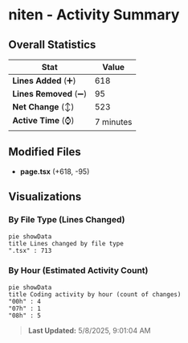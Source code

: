 # niten - Activity Summary 

## Overall Statistics

| Stat                   | Value                                                             |
| ---------------------- | ----------------------------------------------------------------- |
| **Lines Added** (➕)   | 618                                          |
| **Lines Removed** (➖) | 95                                        |
| **Net Change** (↕)    | 523                |
| **Active Time** (⌚)   | 7 minutes |


## Modified Files
- **page.tsx** (+618, -95)

## Visualizations

### By File Type (Lines Changed)

```mermaid
pie showData
title Lines changed by file type
".tsx" : 713
```

### By Hour (Estimated Activity Count)

```mermaid
pie showData
title Coding activity by hour (count of changes)
"00h" : 4
"07h" : 1
"08h" : 5
```


> **Last Updated:** 5/8/2025, 9:01:04 AM